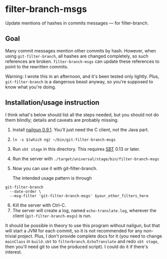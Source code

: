 filter-branch-msgs
==================

Update mentions of hashes in commits messages — for filter-branch.

Goal
----

Many commit messages mention other commits by hash. However, when using `git-filter-branch`, all hashes are changed completely, so such references are broken. `filter-branch-msgs` can update these references to point to the rewritten commits.

Warning: I wrote this in an afternoon, and it's been tested only lightly. Plus, `git-filter-branch` is a dangerous beast anyway, so you're supposed to know what you're doing.

Installation/usage instruction
------------------------

I think what's below should list all the steps needed, but you should not do them blindly; details and caveats are probably missing.

1. Install [nailgun 0.9.1](http://www.martiansoftware.com/nailgun/). You'll just need the C client, not the Java part.
2. `ln -s $(which ng) ~/bin/git-filter-branch-msgs`
3. Run `sbt stage` in this directory. This requires [SBT](http://www.scala-sbt.org/) 0.13 or later.
4. Run the server with `./target/universal/stage/bin/filter-branch-msgs`
5. Now you can use it with git-filter-branch.

    The intended usage pattern is through

  ```
  git-filter-branch
    --date-order \
    --msg-filter 'git-filter-branch-msgs' $your_other_filters_here
  ```

6. Kill the server with Ctrl-C.
7. The server will create a log, named `echo-translate.log`, wherever the client (`git-filter-branch-msgs`) is run.

It should be possible in theory to use this program without nailgun, but that will start a JVM for each commit, so it is not recommended for any non-trivial project.
Plus, I don't provide complete docs for it (you need to change `mainClass` in `build.sbt` to `filterbranch.EchoTranslate` and redo `sbt stage`, then you'll need git to use the produced script). I could do it if there's interest.
